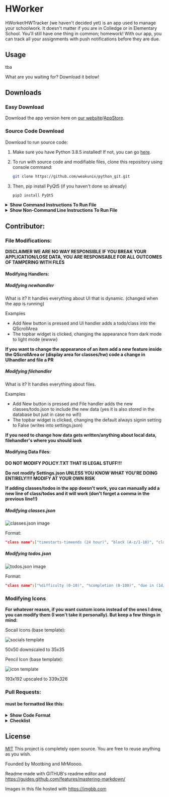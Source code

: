 # HWorker

HWorker/HWTracker (we haven't decided yet) is an app used to manage your schoolwork. It doesn't matter if you are in Colledge or in Elementary School. You'll still have one thing in common; homework! With our app, you can track all your assignments with push notifications before they are due. 

## Usage

tba

What are you waiting for? Download it below!

## Downloads

### Easy Download

Download the app version here on [our website]()/[AppStore]().

### Source Code Download

Download to run source code:

1. Make sure you have Python 3.8.5 installed! If not, you can go [here](https://www.python.org/downloads/).

2. To run with source code and modifiable files, clone this repository using console command:

    ```bash
    git clone https://github.com/weakunix/python_git.git
    ```

3. Then, pip install PyQt5 (if you haven't done so already)

    ```bash
    pip3 install PyQt5
    ```
<details><summary><b>Show Command Instructions To Run File</b></summary>
4. You want to 'cd' to main.py's dir (./HWTracker)


    cd ./HWTracker/

5. Then run it with 'python3'

    ```bash
    python3 main.py
    ```
</details>
<details><summary><b>Show Non-Command Line Instructions To Run File</b></summary>

4. Use your file browser to locate where 'main.py' is (it should be in the first folder) 

![MAC](https://i.ibb.co/44X1zzW/Screen-Shot-2020-10-06-at-10-39-48-PM.png)

![WINDOWS](https://i.ibb.co/nw03r1J/Capture.png)

5. Right click on 'main.py' then RUN with Python 3.8.5. or open with your favorite code editor (notepad for the win!)
![MAC](https://i.ibb.co/cJLDJZC/Screen-Shot-2020-10-07-at-11-32-03-AM.png)
![WINDOWS](https://i.ibb.co/x6rb3r5/Screen-Shot-2020-10-07-at-11-34-46-AM.png)
</details>

## Contributor:
### File Modifications:

**DISCLAIMER WE ARE NO WAY RESPONSIBLE IF YOU BREAK YOUR APPLICATION/LOSE DATA, YOU ARE RESPONSABLE FOR ALL OUTCOMES OF TAMPERING WITH FILES**

#### Modifying Handlers:

##### Modifying newhandler
What is it?
It handles everything about UI that is dynamic. (changed when the app is running)

Examples
* Add New button is pressed and UI handler adds a todo/class into the QScrollArea
* The topbar widget is clicked, changing the appearance from dark mode to light mode (ewww)

**If you want to change the appearance of an item add a new feature inside the QScrollArea or (display area for classes/hw) code a change in UIhandler and file a PR**

##### Modifying filehandler
What is it?
It handles everything about files.

Examples
* Add New button is pressed and File handler adds the new classes/todo.json to include the new data (yes it is also stored in the database but just in case no wifi)
* The topbar widget is clicked, changing the default always signin setting to False (writes into settings.json)

**If you need to change how data gets written/anything about local data, filehandler's where you should look**

#### Modifying Data Files:

**DO NOT MODIFY POLICY.TXT THAT IS LEGAL STUFF!!!**

**Do not modify Settings.json UNLESS YOU KNOW WHAT YOU'RE DOING ENTIRELY!!!! MODIFY AT YOUR OWN RISK**

**If adding classes/todos in the app doesn't work, you can manually add a new line of class/todos and it will work (don't forget a comma in the previous line!!)**

##### Modifying classes.json 
![classes.json image](https://i.ibb.co/gRMtm62/Screen-Shot-2020-10-07-at-10-57-14-AM.png)

Format:

```json
"class name":["timestarts-timeends (24 hour)", "block (A-z/1-10)", "classroom #", "teacher name", "class info and about"]
```

##### Modifying todos.json
![todos.json image](https://i.ibb.co/4mGGhL4/Screen-Shot-2020-10-07-at-10-57-50-AM.png)

Format:

```json
"class name":["%difficulty (0-10)", "%completion (0-100)", "due in (1d/w/m/y)", "is repeating? if so cycle listed in different thing", "homework description"]
```

### Modifying Icons

**For whatever reason, if you want custom icons instead of the ones I drew, you can modify them (I won't take it personally). But keep a few things in mind:**

Socail icons (base template):

![socials template](https://i.ibb.co/5WN31jq/rsz-1pixil-frame-0-2.png)

50x50 downscaled to 35x35

Pencil Icon (base template):

![icon template](https://i.ibb.co/Kj853c3/testi-1-1.png)

193x192 upscaled to 339x326

### Pull Requests:

#### must be formatted like this:

<details><summary><b>Show Code Format</b></summary>
    
old code
    
```python
def bot():
    print("hi")
```

new code

```python
#Added a parameter slot
def bot(yes):
    print(str(yes)) #replaced "hi" to yes so it prints whatever is passed through
```

</details>

<details><summary><b>Checklist</b></summary>

- [ ] My code follows the style guidelines of this project
- [ ] I have performed a self-review of my own code
- [ ] I have commented my code, particularly in hard-to-understand areas
- [ ] I have made corresponding changes to the documentation
- [ ] My changes generate no new warnings
- [ ] I have added tests that prove my fix is effective or that my feature works
- [ ] New and existing unit tests pass locally with my changes
- [ ] Any dependent changes have been merged and published in downstream modules
- [ ] I have checked my code and corrected any misspellings

checklist from https://guides.github.com/features/mastering-markdown/

</details>

## License
[MIT](https://choosealicense.com/licenses/mit/)
This project is completely open source. You are free to reuse anything as you wish. 

Founded by Mootbing and MrMoooo.

Readme made with GITHUB's readme editor and https://guides.github.com/features/mastering-markdown/

Images in this file hosted with https://imgbb.com
